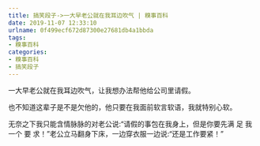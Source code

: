 ```yaml
---
title: 搞笑段子->一大早老公就在我耳边吹气 | 糗事百科
date: 2019-11-07 12:33:10
urlname: 0f499ecf672d87300e27681db4a1bbda
tags: 
- 糗事百科
categories:
- 糗事百科
- 搞笑段子
---
```

一大早老公就在我耳边吹气，让我想办法帮他给公司里请假。

也不知道这辈子是不是欠他的，他只要在我面前软言软语，我就特别心软。

无奈之下我只能含情脉脉的对老公说:“请假的事包在我身上，但是你要先满 足 我一个 要 求！”老公立马翻身下床，一边穿衣服一边说:“还是工作要紧！”


